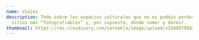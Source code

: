 ```yaml
---
name: Viajes
description: Todo sobre los espacios culturales que no os podéis perder, los
  sitios más “fotografiables” y, por supuesto, dónde comer y dormir.
thumbnail: https://res.cloudinary.com/varnebla/image/upload/v1588979563/travel_lcxvdl.jpg
---
```

